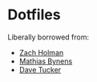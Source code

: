 Dotfiles
========
Liberally borrowed from:
- [Zach Holman](https://github.com/holman/dotfiles)
- [Mathias Bynens](https://github.com/mathiasbynens/dotfiles)
- [Dave Tucker](https://github.com/dave-tucker/dotfiles)
